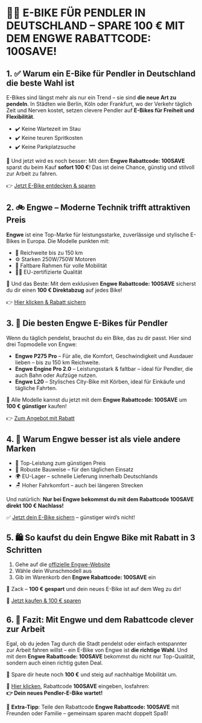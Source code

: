 <h1>🚴‍♂️ <strong>E-BIKE FÜR PENDLER IN DEUTSCHLAND – SPARE 100 € MIT DEM ENGWE RABATTCODE: 100SAVE!</strong></h1>

  <h2>1. ✅ Warum ein E-Bike für Pendler in Deutschland die beste Wahl ist</h2>
  <p>E-Bikes sind längst mehr als nur ein Trend – sie sind <strong>die neue Art zu pendeln</strong>. In Städten wie Berlin, Köln oder Frankfurt, wo der Verkehr täglich Zeit und Nerven kostet, setzen clevere Pendler auf <strong>E-Bikes für Freiheit und Flexibilität</strong>.</p>
  <ul>
    <li>✔️ Keine Wartezeit im Stau</li>
    <li>✔️ Keine teuren Spritkosten</li>
    <li>✔️ Keine Parkplatzsuche</li>
  </ul>
  <p>📌 Und jetzt wird es noch besser: Mit dem <strong>Engwe Rabattcode: 100SAVE</strong> sparst du beim Kauf <strong>sofort 100 €</strong>! Das ist deine Chance, günstig und stilvoll zur Arbeit zu fahren.</p>
  <p>👉 <a href="https://engwe-bikes.de/?ref=TONYPHAM">Jetzt E-Bike entdecken & sparen</a></p>

  <h2>2. 🚲 Engwe – Moderne Technik trifft attraktiven Preis</h2>
  <p><strong>Engwe</strong> ist eine Top-Marke für leistungsstarke, zuverlässige und stylische E-Bikes in Europa. Die Modelle punkten mit:</p>
  <ul>
    <li>🔋 Reichweite bis zu 150 km</li>
    <li>⚙️ Starken 250W/750W Motoren</li>
    <li>🧩 Faltbare Rahmen für volle Mobilität</li>
    <li>🧑‍🔧 EU-zertifizierte Qualität</li>
  </ul>
  <p>📢 Und das Beste: Mit dem exklusiven <strong>Engwe Rabattcode: 100SAVE</strong> sicherst du dir einen <strong>100 € Direktabzug</strong> auf jedes Bike!</p>
  <p>👉 <a href="https://engwe-bikes.de/?ref=TONYPHAM">Hier klicken & Rabatt sichern</a></p>

  <h2>3. 🌟 Die besten Engwe E-Bikes für Pendler</h2>
  <p>Wenn du täglich pendelst, brauchst du ein Bike, das zu dir passt. Hier sind drei Topmodelle von Engwe:</p>
  <ul>
    <li><strong>Engwe P275 Pro</strong> – Für alle, die Komfort, Geschwindigkeit und Ausdauer lieben – bis zu 150 km Reichweite.</li>
    <li><strong>Engwe Engine Pro 2.0</strong> – Leistungsstark & faltbar – ideal für Pendler, die auch Bahn oder Aufzüge nutzen.</li>
    <li><strong>Engwe L20</strong> – Stylisches City-Bike mit Körben, ideal für Einkäufe und tägliche Fahrten.</li>
  </ul>
  <p>🛒 Alle Modelle kannst du jetzt mit dem <strong>Engwe Rabattcode: 100SAVE</strong> um <strong>100 € günstiger</strong> kaufen!</p>
  <p>👉 <a href="https://engwe-bikes.de/?ref=TONYPHAM">Zum Angebot mit Rabatt</a></p>

  <h2>4. 💪 Warum Engwe besser ist als viele andere Marken</h2>
  <ul>
    <li>🚀 Top-Leistung zum günstigen Preis</li>
    <li>🔧 Robuste Bauweise – für den täglichen Einsatz</li>
    <li>🌍 EU-Lager – schnelle Lieferung innerhalb Deutschlands</li>
    <li>🪑 Hoher Fahrkomfort – auch bei längeren Strecken</li>
  </ul>
  <p>Und natürlich: <strong>Nur bei Engwe bekommst du mit dem Rabattcode 100SAVE direkt 100 € Nachlass!</strong></p>
  <p>✅ <a href="https://engwe-bikes.de/?ref=TONYPHAM">Jetzt dein E-Bike sichern</a> – günstiger wird’s nicht!</p>

  <h2>5. 🛍️ So kaufst du dein Engwe Bike mit Rabatt in 3 Schritten</h2>
  <ol>
    <li>Gehe auf die <a href="https://engwe-bikes.de/?ref=TONYPHAM">offizielle Engwe-Website</a></li>
    <li>Wähle dein Wunschmodell aus</li>
    <li>Gib im Warenkorb den <strong>Engwe Rabattcode: 100SAVE</strong> ein</li>
  </ol>
  <p>🎁 Zack – <strong>100 € gespart</strong> und dein neues E-Bike ist auf dem Weg zu dir!</p>
  <p>🔗 <a href="https://engwe-bikes.de/?ref=TONYPHAM">Jetzt kaufen & 100 € sparen</a></p>

  <h2>6. 🎯 Fazit: Mit Engwe und dem Rabattcode clever zur Arbeit</h2>
  <p>Egal, ob du jeden Tag durch die Stadt pendelst oder einfach entspannter zur Arbeit fahren willst – ein E-Bike von Engwe ist <strong>die richtige Wahl</strong>. Und mit dem <strong>Engwe Rabattcode: 100SAVE</strong> bekommst du nicht nur Top-Qualität, sondern auch einen richtig guten Deal.</p>
  <p>💸 Spare dir heute noch <strong>100 €</strong> und steig auf nachhaltige Mobilität um.</p>
  <p>🛒 <a href="https://engwe-bikes.de/?ref=TONYPHAM">Hier klicken</a>, Rabattcode <strong>100SAVE</strong> eingeben, losfahren: <br><strong>👉 Dein neues Pendler-E-Bike wartet!</strong></p>

  <p>🎉 <strong>Extra-Tipp</strong>: Teile den Rabattcode <strong>Engwe Rabattcode: 100SAVE</strong> mit Freunden oder Familie – gemeinsam sparen macht doppelt Spaß!</p>
</body>
</html>

